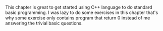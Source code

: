This chapter is great to get started using C++ language to do standard basic programming. I was lazy to do some exercises in this chapter that's why some exercise only contains program that return 0 instead of me answering the trivial basic questions.